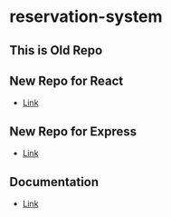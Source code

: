 # reservation-system

## This is Old Repo
## New Repo for React
 - [Link](https://github.com/rhalepeska/hotel-react)
## New Repo for Express
 - [Link](https://github.com/rhalepeska/hotel-express)
## Documentation
 - [Link](https://congmul.github.io/document-hotel-reservation-system/)
